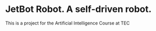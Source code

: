 # JetBot Robot. A self-driven robot.
This is a project for the Artificial Intelligence Course at TEC
